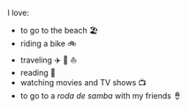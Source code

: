 I love:
- to go to the beach 🏖️
- riding a bike 🚲
- traveling ✈️ 🚙 ⛵
- reading 📘
- watching movies and TV shows 📺
- to go to a _roda de samba_ with my friends 🪘
